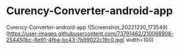 # Curency-Converter-android-app
Curency-Converter-android-app
![Screenshot_20221230_173549](https://user-images.githubusercontent.com/73791462/210068908-254450bc-8e91-4fba-bc43-7b99022c19c0.jpg| width=100)
